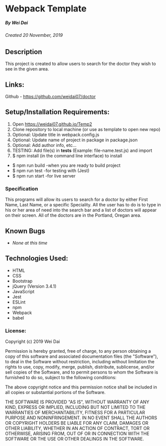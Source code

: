 # Webpack Template
##### By Wei Dai
###### Created 20 November, 2019

## Description

This project is created to allow users to search for the doctor they wish to see in the given area.

## Links:

Github - https://github.com/weidai07/doctor

## Setup/Installation Requirements:

1. Open https://weidai07.github.io/Temp2
2. Clone repository to local machine (or use as template to open new repo)
3. Optional: Update title in webpack.config.js
4. Optional: Update name of project in package in package.json
5. Optional: Add author info, etc...
6. TESTING: Add file(s) in __tests__ (Example: file-name.test.js) and import
7. $ npm install  (in the command line interface) to install

  - $ npm run build -when you are ready to build project
  - $ npm run test -for testing with (Jest)
  - $ npm run start -for live server

### Specification

  This programs will allow its users to search for a doctor by either First Name, Last Name, or a specific Speciality. All the user has to do is to type in his or her area of need into the search bar and a list of doctors will appear on their screen. All of the doctors are in the Portland, Oregan area. 

## Known Bugs

* _None at this time_

## Technologies Used:

* HTML
* CSS
* Bootstrap
* jQuery (Version 3.4.1)
* JavaScript
* Jest
* ESLint
* npm
* Webpack
* babel

### License:

Copyright (c) 2019 Wei Dai

Permission is hereby granted, free of charge, to any person obtaining a copy of this software and associated documentation files (the "Software"), to deal in the Software without restriction, including without limitation the rights to use, copy, modify, merge, publish, distribute, sublicense, and/or sell copies of the Software, and to permit persons to whom the Software is furnished to do so, subject to the following conditions:

The above copyright notice and this permission notice shall be included in all copies or substantial portions of the Software.

THE SOFTWARE IS PROVIDED "AS IS", WITHOUT WARRANTY OF ANY KIND, EXPRESS OR IMPLIED, INCLUDING BUT NOT LIMITED TO THE WARRANTIES OF MERCHANTABILITY, FITNESS FOR A PARTICULAR PURPOSE AND NONINFRINGEMENT. IN NO EVENT SHALL THE AUTHORS OR COPYRIGHT HOLDERS BE LIABLE FOR ANY CLAIM, DAMAGES OR OTHER LIABILITY, WHETHER IN AN ACTION OF CONTRACT, TORT OR OTHERWISE, ARISING FROM, OUT OF OR IN CONNECTION WITH THE SOFTWARE OR THE USE OR OTHER DEALINGS IN THE SOFTWARE.
